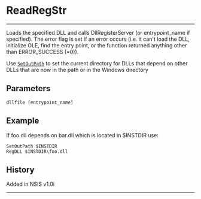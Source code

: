 # ReadRegStr

---

Loads the specified DLL and calls DllRegisterServer (or entrypoint\_name if specified). The error flag is set if an error occurs (i.e. it can't load the DLL, initialize OLE, find the entry point, or the function returned anything other than ERROR\_SUCCESS (=0)).

Use [`SetOutPath`][1] to set the current directory for DLLs that depend on other DLLs that are now in the path or in the Windows directory

## Parameters

    dllfile [entrypoint_name]

## Example

If foo.dll depends on bar.dll which is located in $INSTDIR use:

	SetOutPath $INSTDIR
	RegDLL $INSTDIR\foo.dll

## History

Added in NSIS v1.0i

---

[1]: SetOutPath.md